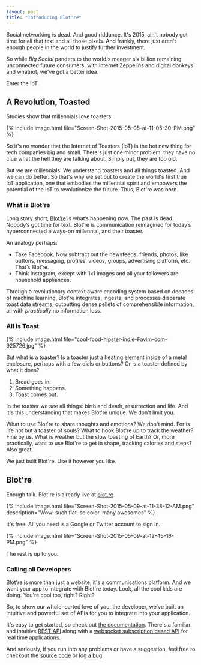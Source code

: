 ```yaml
---
layout: post
title: "Introducing Blot're"
---
```


Social networking is dead. And good riddance. It's 2015, ain't nobody got time for all that text and all those pixels. And frankly, there just aren't enough people in the world to justify further investment.

So while *Big Social* panders to the world's meager six billion remaining unconnected future consumers, with internet Zeppelins and digital donkeys and whatnot, we've got a better idea.

Enter the IoT.

## A Revolution, Toasted 
Studies show that millennials love toasters. 

{% include image.html file="Screen-Shot-2015-05-05-at-11-05-30-PM.png" %}

So it's no wonder that the Internet of Toasters (IoT) is the hot new thing for tech companies big and small. There's just one minor problem: they have no clue what the hell they are talking about. Simply put, they are too old.

But we are millennials. We understand toasters and all things toasted. And we can do better. So that's why we set out to create the world's first true IoT application, one that embodies the millennial spirit and empowers the potential of the IoT to revolutionize the future. Thus, Blot're was born.

### What is Blot're
Long story short, [Blot’re][blotre] is what’s happening now. The past is dead. Nobody’s got time for text. Blot’re is communication reimagined for today’s hyperconnected always-on millennial, and their toaster.

An analogy perhaps:

* Take Facebook. Now subtract out the newsfeeds, friends, photos, like buttons, messaging, profiles, videos, groups, advertising platform, etc. That’s Blot’re.
* Think Instagram, except with 1x1 images and all your followers are household appliances.

Through a revolutionary context aware encoding system based on decades of machine learning, Blot’re integrates, ingests, and processes disparate toast data streams, outputting dense pellets of comprehensible information, all with *practically* no information loss.

### All Is Toast

{% include image.html file="cool-food-hipster-indie-Favim-com-925726.jpg" %}

But what is a toaster? Is a toaster just a heating element inside of a metal enclosure, perhaps with a few dials or buttons? Or is a toaster defined by what it does?

1. Bread goes in.
2. Something happens.
3. Toast comes out.

In the toaster we see all things: birth and death, resurrection and life. And it's this understanding that makes Blot're unique. We don't limit you.

What to use Blot're to share thoughts and emotions? We don't mind. For is life not but a toaster of souls? What to hook Blot're up to track the weather? Fine by us. What is weather but the slow toasting of Earth? Or, more practically, want to use Blot're to get in shape, tracking calories and steps? Also great.

We just built Blot're. Use it however you like.


## Blot're
Enough talk. Blot're is already live at [blot.re][blotre].

{% include image.html file="Screen-Shot-2015-05-09-at-11-38-12-AM.png" description="Wow! such flat. so color. many awesomes" %}

It's free. All you need is a Google or Twitter account to sign in.

{% include image.html file="Screen-Shot-2015-05-09-at-12-46-16-PM.png" %}

The rest is up to you.


### Calling all Developers
Blot're is more than just a website, it's a communications platform. And we want your app to integrate with Blot're today. Look, all the cool kids are doing. You're cool too, right? Right?

So, to show our wholehearted love of you, the developer, we've built an intuitive and powerful set of APIs for you to integrate into your application.

It's easy to get started, so check out [the documentation](https://github.com/mattbierner/blotre/wiki/Api). There's a familiar and intuitive [REST API][rest] along with a [websocket subscription based API](https://github.com/mattbierner/blotre/wiki/subscriptions) for real time applications.

And seriously, if you run into any problems or have a suggestion, feel free to checkout the [source code][source] or [log a bug](https://github.com/mattbierner/blotre/issues).



[blotre]: https://blot.re

[develop]: https://github.com/mattbierner/blotre/wiki
[rest]: https://github.com/mattbierner/blotre/wiki/REST
[source]: https://github.com/mattbierner/blotre/issues

